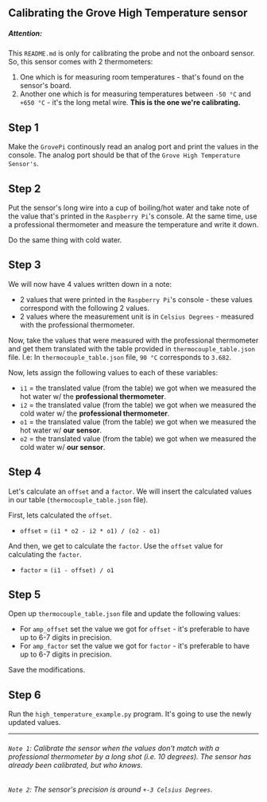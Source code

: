## Calibrating the Grove High Temperature sensor

##### Attention: 
This `README.md` is only for calibrating the probe and not the onboard  sensor. So, this sensor comes with 2 thermometers:
1. One which is for measuring room temperatures - that's found on the sensor's board.
2. Another one which is for measuring temperatures between `-50 °C` and `+650 °C` - it's the long metal wire. **This is the one we're calibrating.**

## Step 1
Make the `GrovePi` continously read an analog port and print the values in the console. The analog port should be that of the `Grove High Temperature Sensor's`. 

## Step 2
Put the sensor's long wire into a cup of boiling/hot water and take note of the value that's printed in the `Raspberry Pi`'s console. At the same time, use a professional thermometer and measure the temperature and write it down.

Do the same thing with cold water.

## Step 3
We will now have 4 values written down in a note: 
* 2 values that were printed in the `Raspberry Pi`'s console - these values correspond with the following 2 values. 
* 2 values where the measurement unit is in `Celsius Degrees` - measured with the professional thermometer.

Now, take the values that were measured with the professional thermometer and get them translated with the table provided in `thermocouple_table.json` file.
I.e: In `thermocouple_table.json` file, `90 °C` corresponds to `3.682`.

Now, lets assign the following values to each of these variables:
* `i1` = the translated value (from the table) we got when we measured the hot water w/ the **professional thermometer**.
* `i2` = the translated value (from the table) we got when we measured the cold water w/ the **professional thermometer**.
* `o1` = the translated value (from the table) we got when we measured the hot water w/ **our sensor**.
* `o2` = the translated value (from the table) we got when we measured the cold water w/ **our sensor**.

## Step 4

Let's calculate an `offset` and a `factor`. We will insert the calculated values in our table (`thermocouple_table.json` file).

First, lets calculated the `offset`.
* `offset` = `(i1 * o2 - i2 * o1) / (o2 - o1)`

And then, we get to calculate the `factor`. Use the `offset` value for calculating the `factor`.
* `factor` = `(i1 - offset) / o1`

## Step 5

Open up `thermocouple_table.json` file and update the following values:
* For `amp_offset` set the value we got for `offset` - it's preferable to have up to 6-7 digits in precision.
* For `amp_factor` set the value we got for `factor` - it's preferable to have up to 6-7 digits in precision.

Save the modifications.

## Step 6

Run the `high_temperature_example.py` program. 
It's going to use the newly updated values.

------
###### `Note 1`: Calibrate the sensor when the values don't match with a professional thermometer by a long shot (i.e. 10 degrees). The sensor has already been calibrated, but who knows.
###### `Note 2`: The sensor's precision is around `+-3 Celsius Degrees`.
